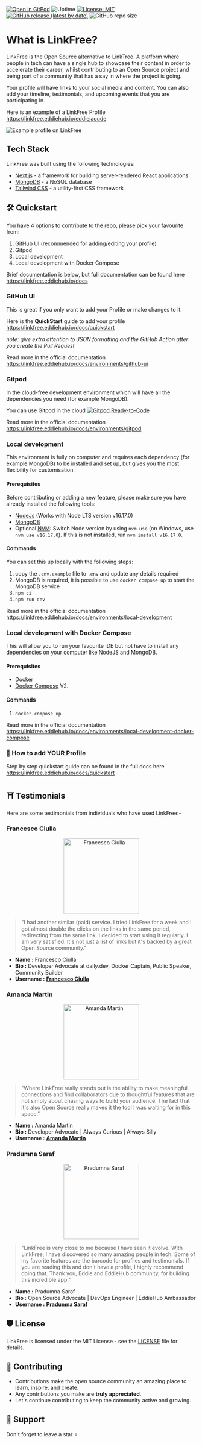 [![Open in GitPod](https://img.shields.io/badge/Gitpod-Ready--to--Code-blue?logo=gitpod)](https://gitpod.io/#https://github.com/EddieHubCommunity/LinkFree) ![Uptime](https://img.shields.io/endpoint?url=https%3A%2F%2Fraw.githubusercontent.com%2FEddieHubCommunity%2Fmonitoring%2Fmaster%2Fapi%2Flink-free%2Fuptime.json) [![License: MIT](https://img.shields.io/badge/License-MIT-yellow.svg)](https://opensource.org/licenses/MIT) [![GitHub release (latest by date)](https://img.shields.io/github/v/release/EddieHubCommunity/LinkFree)](https://github.com/EddieHubCommunity/LinkFree/releases) ![GitHub repo size](https://img.shields.io/github/repo-size/EddieHubCommunity/LinkFree)

# What is LinkFree?

LinkFree is the Open Source alternative to LinkTree. A platform where people in tech can have a single hub to showcase their content in order to accelerate their career, whilst contributing to an Open Source project and being part of a community that has a say in where the project is going.

Your profile will have links to your social media and content. You can also add your timeline, testimonials, and upcoming events that you are participating in.

Here is an example of a LinkFree Profile https://linkfree.eddiehub.io/eddiejaoude

![Example profile on LinkFree](https://user-images.githubusercontent.com/51878265/211527055-d90f94f5-f6a9-44a7-be0f-905f5e45429e.png)

## Tech Stack

LinkFree was built using the following technologies:

- [Next.js](https://nextjs.org/) - a framework for building server-rendered React applications
- [MongoDB](https://www.mongodb.com/) - a NoSQL database
- [Tailwind CSS](https://tailwindcss.com/) - a utility-first CSS framework      
 

## 🛠️ Quickstart

You have 4 options to contribute to the repo, please pick your favourite from:

1. GitHub UI (recommended for adding/editing your profile)
2. Gitpod
3. Local development
4. Local development with Docker Compose

Brief documentation is below, but full documentation can be found here https://linkfree.eddiehub.io/docs

### GitHub UI

This is great if you only want to add your Profile or make changes to it.

Here is the **QuickStart** guide to add your profile https://linkfree.eddiehub.io/docs/quickstart

*note: give extra attention to JSON formatting and the GitHub Action after you create the Pull Request*

Read more in the official documentation https://linkfree.eddiehub.io/docs/environments/github-ui

### Gitpod

In the cloud-free development environment which will have all the dependencies you need (for example MongoDB).

You can use Gitpod in the cloud [![Gitpod Ready-to-Code](https://img.shields.io/badge/Gitpod-Ready--to--Code-blue?logo=gitpod)](https://gitpod.io/#https://github.com/EddieHubCommunity/LinkFree/)

Read more in the official documentation https://linkfree.eddiehub.io/docs/environments/gitpod 

### Local development

This environment is fully on computer and requires each dependency (for example MongoDB) to be installed and set up, but gives you the most flexibility for customisation.

#### Prerequisites

Before contributing or adding a new feature, please make sure you have already installed the following tools:

- [NodeJs](https://nodejs.org/en/download/) (Works with Node LTS version v16.17.0)
- [MongoDB](https://www.mongodb.com/home)
- Optional [NVM](https://github.com/nvm-sh/nvm): Switch Node version by using `nvm use` (on Windows, use `nvm use v16.17.0`). If this is not installed, run `nvm install v16.17.0`.

#### Commands

You can set this up locally with the following steps:

1. copy the `.env.example` file to `.env` and update any details required
1. MongoDB is required, it is possible to use `docker compose up` to start the MongoDB service
1. `npm ci`
1. `npm run dev`

Read more in the official documentation https://linkfree.eddiehub.io/docs/environments/local-development

### Local development with Docker Compose

This will allow you to run your favourite IDE but not have to install any dependencies on your computer like NodeJS and MongoDB.

#### Prerequisites

- Docker
- [Docker Compose](https://github.com/docker/compose) V2.

#### Commands

1. `docker-compose up` 

Read more in the official documentation https://linkfree.eddiehub.io/docs/environments/local-development-docker-compose

### 🙂 How to add YOUR Profile

Step by step quickstart guide can be found in the full docs here https://linkfree.eddiehub.io/docs/quickstart

<!-- Testimonials STARTs Here -->

## ⛩️ Testimonials

Here are some testimonials from individuals who have used LinkFree:- 

<!-- Section 1 -->

### Francesco Ciulla

<p align="center">
  <img src="https://github.com/FrancescoXX.png" alt="Francesco Ciulla" width="200" height="200">
</p>

> "I had another similar (paid) service. I tried LinkFree for a week and  I got almost double the clicks on the links in the same period, redirecting from the same link. I decided to start using it regularly. I am very satisfied. It's not just a list of links but it's backed by a great Open Source community."

- **Name :** Francesco Ciulla
- **Bio :** Developer Advocate at daily.dev, Docker Captain, Public Speaker, Community Builder
- **Username :** <strong><a href="https://linkfree.eddiehub.io/FrancescoXX">Francesco Ciulla</a></strong>

<!-- Section 2 -->

### Amanda Martin

<p align="center">
  <img src="https://github.com/amandamartin-dev.png" alt="Amanda Martin" width="200" height="200">
</p>

> "Where LinkFree really stands out is the ability to make meaningful connections and find collaborators due to thoughtful features that are not simply about chasing ways to build your audience. The fact that it's also Open Source really makes it the tool I was waiting for in this space."

- **Name :** Amanda Martin
- **Bio :** Developer Advocate | Always Curious | Always Silly
- **Username :** <strong><a href="https://linkfree.eddiehub.io/amandamartin-dev">Amanda Martin</a></strong>

<!-- Section 3 -->

### Pradumna Saraf

<p align="center">
  <img src="https://github.com/Pradumnasaraf.png" alt="Pradumna Saraf" width="200" height="200">
</p>

> "LinkFree is very close to me because I have seen it evolve. With LinkFree, I have discovered so many amazing people in tech. Some of my favorite features are the barcode for profiles and testimonials. If you are reading this and don't have a profile, I highly recommend doing that. Thank you, Eddie and EddieHub community, for building this incredible app."

- **Name :** Pradumna Saraf
- **Bio :** Open Source Advocate | DevOps Engineer | EddieHub Ambassador
- **Username :** <strong><a href="https://linkfree.eddiehub.io/Pradumnasaraf">Pradumna Saraf</a></strong>

<!-- Testimonials ENDs Here -->

## 🛡️ License

LinkFree is licensed under the MIT License - see the [LICENSE](LICENSE) file for details.

## 🧰 Contributing

- Contributions make the open source community an amazing place to learn, inspire, and create.
- Any contributions you make are **truly appreciated**.
- Let's continue contributing to keep the community active and growing.

## 🙏 Support

Don't forget to leave a star ⭐️
